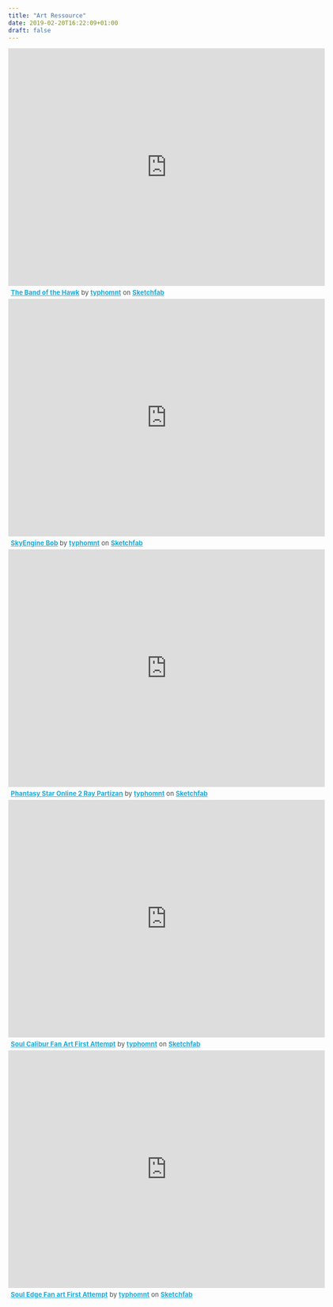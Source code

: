 ```yaml
---
title: "Art Ressource"
date: 2019-02-20T16:22:09+01:00
draft: false
---
```



<div class="sketchfab-embed-wrapper"><iframe width="640" height="480" src="https://sketchfab.com/models/8917c0bb4e3944f2ae412a41bf33516c/embed" frameborder="0" allow="autoplay; fullscreen; vr" mozallowfullscreen="true" webkitallowfullscreen="true"></iframe>

<p style="font-size: 13px; font-weight: normal; margin: 5px; color: #4A4A4A;">
    <a href="https://sketchfab.com/3d-models/the-band-of-the-hawk-8917c0bb4e3944f2ae412a41bf33516c?utm_medium=embed&utm_source=website&utm_campaign=share-popup" target="_blank" style="font-weight: bold; color: #1CAAD9;">The Band of the Hawk</a>
    by <a href="https://sketchfab.com/typhomnt?utm_medium=embed&utm_source=website&utm_campaign=share-popup" target="_blank" style="font-weight: bold; color: #1CAAD9;">typhomnt</a>
    on <a href="https://sketchfab.com?utm_medium=embed&utm_source=website&utm_campaign=share-popup" target="_blank" style="font-weight: bold; color: #1CAAD9;">Sketchfab</a>
</p>
</div>

<div class="sketchfab-embed-wrapper"><iframe width="640" height="480" src="https://sketchfab.com/models/6c98855d813d4cdb8e9868262d7e0a89/embed" frameborder="0" allow="autoplay; fullscreen; vr" mozallowfullscreen="true" webkitallowfullscreen="true"></iframe>

<p style="font-size: 13px; font-weight: normal; margin: 5px; color: #4A4A4A;">
    <a href="https://sketchfab.com/3d-models/skyengine-bob-6c98855d813d4cdb8e9868262d7e0a89?utm_medium=embed&utm_source=website&utm_campaign=share-popup" target="_blank" style="font-weight: bold; color: #1CAAD9;">SkyEngine Bob</a>
    by <a href="https://sketchfab.com/typhomnt?utm_medium=embed&utm_source=website&utm_campaign=share-popup" target="_blank" style="font-weight: bold; color: #1CAAD9;">typhomnt</a>
    on <a href="https://sketchfab.com?utm_medium=embed&utm_source=website&utm_campaign=share-popup" target="_blank" style="font-weight: bold; color: #1CAAD9;">Sketchfab</a>
</p>
</div>

<div class="sketchfab-embed-wrapper"><iframe width="640" height="480" src="https://sketchfab.com/models/e0567743ac454070968d1005428ec3d6/embed" frameborder="0" allow="autoplay; fullscreen; vr" mozallowfullscreen="true" webkitallowfullscreen="true"></iframe>

<p style="font-size: 13px; font-weight: normal; margin: 5px; color: #4A4A4A;">
    <a href="https://sketchfab.com/3d-models/phantasy-star-online-2-ray-partizan-e0567743ac454070968d1005428ec3d6?utm_medium=embed&utm_source=website&utm_campaign=share-popup" target="_blank" style="font-weight: bold; color: #1CAAD9;">Phantasy Star Online 2 Ray Partizan</a>
    by <a href="https://sketchfab.com/typhomnt?utm_medium=embed&utm_source=website&utm_campaign=share-popup" target="_blank" style="font-weight: bold; color: #1CAAD9;">typhomnt</a>
    on <a href="https://sketchfab.com?utm_medium=embed&utm_source=website&utm_campaign=share-popup" target="_blank" style="font-weight: bold; color: #1CAAD9;">Sketchfab</a>
</p>
</div>

<div class="sketchfab-embed-wrapper"><iframe width="640" height="480" src="https://sketchfab.com/models/df663648a1cc41928ba21dc09f7b4dba/embed" frameborder="0" allow="autoplay; fullscreen; vr" mozallowfullscreen="true" webkitallowfullscreen="true"></iframe>

<p style="font-size: 13px; font-weight: normal; margin: 5px; color: #4A4A4A;">
    <a href="https://sketchfab.com/3d-models/soul-calibur-fan-art-first-attempt-df663648a1cc41928ba21dc09f7b4dba?utm_medium=embed&utm_source=website&utm_campaign=share-popup" target="_blank" style="font-weight: bold; color: #1CAAD9;">Soul Calibur Fan Art First Attempt</a>
    by <a href="https://sketchfab.com/typhomnt?utm_medium=embed&utm_source=website&utm_campaign=share-popup" target="_blank" style="font-weight: bold; color: #1CAAD9;">typhomnt</a>
    on <a href="https://sketchfab.com?utm_medium=embed&utm_source=website&utm_campaign=share-popup" target="_blank" style="font-weight: bold; color: #1CAAD9;">Sketchfab</a>
</p>
</div>

<div class="sketchfab-embed-wrapper"><iframe width="640" height="480" src="https://sketchfab.com/models/157800b903a647308a25627f134132b6/embed" frameborder="0" allow="autoplay; fullscreen; vr" mozallowfullscreen="true" webkitallowfullscreen="true"></iframe>

<p style="font-size: 13px; font-weight: normal; margin: 5px; color: #4A4A4A;">
    <a href="https://sketchfab.com/3d-models/soul-edge-fan-art-first-attempt-157800b903a647308a25627f134132b6?utm_medium=embed&utm_source=website&utm_campaign=share-popup" target="_blank" style="font-weight: bold; color: #1CAAD9;">Soul Edge Fan art First Attempt</a>
    by <a href="https://sketchfab.com/typhomnt?utm_medium=embed&utm_source=website&utm_campaign=share-popup" target="_blank" style="font-weight: bold; color: #1CAAD9;">typhomnt</a>
    on <a href="https://sketchfab.com?utm_medium=embed&utm_source=website&utm_campaign=share-popup" target="_blank" style="font-weight: bold; color: #1CAAD9;">Sketchfab</a>
</p>
</div>
